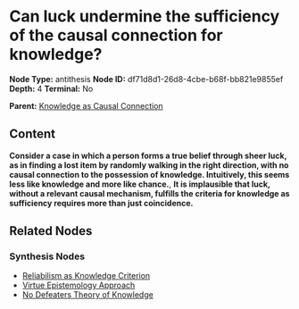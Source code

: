 # Can luck undermine the sufficiency of the causal connection for knowledge?

**Node Type:** antithesis
**Node ID:** df71d8d1-26d8-4cbe-b68f-bb821e9855ef
**Depth:** 4
**Terminal:** No

**Parent:** [Knowledge as Causal Connection](knowledge-as-causal-connection-synthesis-ce05ec34-d19d-420f-ac3c-b669dd7e4cc6.md)

## Content

**Consider a case in which a person forms a true belief through sheer luck, as in finding a lost item by randomly walking in the right direction, with no causal connection to the possession of knowledge. Intuitively, this seems less like knowledge and more like chance.**, **It is implausible that luck, without a relevant causal mechanism, fulfills the criteria for knowledge as sufficiency requires more than just coincidence.**

## Related Nodes

### Synthesis Nodes

- [Reliabilism as Knowledge Criterion](reliabilism-as-knowledge-criterion-synthesis-4e6ad926-c260-4e7b-96ae-775da39cacfb.md)
- [Virtue Epistemology Approach](virtue-epistemology-approach-synthesis-c692acfc-0c47-4453-bd35-71d2010eedfa.md)
- [No Defeaters Theory of Knowledge](no-defeaters-theory-of-knowledge-synthesis-6c69e110-39a4-4c06-ad4a-81e77947f39e.md)
